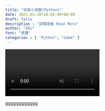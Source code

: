 ```yaml
---
title: "自製小遊戲(Python)"
date: 2021-03-20T10:04:49+08:00
draft: false
description : "詳情請看 Read More"
author: "ERu"
font: "黑體"
categories : [ "Python", "Game" ] 
---
```


![](/videos/LuckyGoDog.mp4)

gggggggggggg
